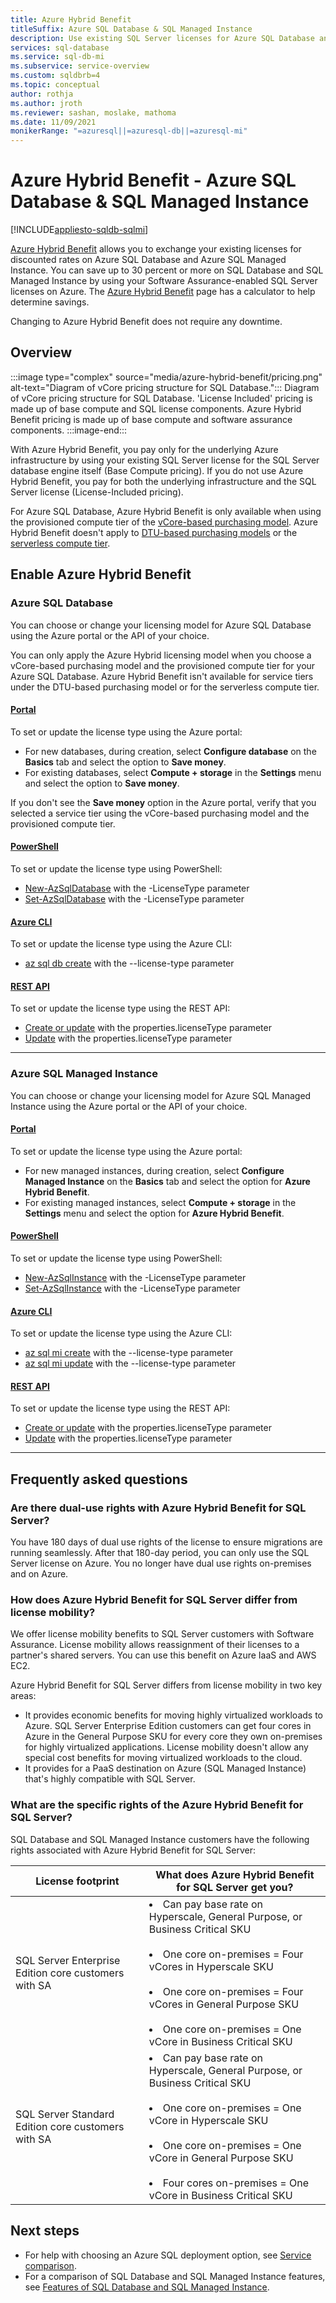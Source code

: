```yaml
---
title: Azure Hybrid Benefit 
titleSuffix: Azure SQL Database & SQL Managed Instance 
description: Use existing SQL Server licenses for Azure SQL Database and SQL Managed Instance discounts.
services: sql-database
ms.service: sql-db-mi
ms.subservice: service-overview
ms.custom: sqldbrb=4
ms.topic: conceptual
author: rothja
ms.author: jroth
ms.reviewer: sashan, moslake, mathoma
ms.date: 11/09/2021
monikerRange: "=azuresql||=azuresql-db||=azuresql-mi"
---
```

# Azure Hybrid Benefit - Azure SQL Database & SQL Managed Instance
[!INCLUDE[appliesto-sqldb-sqlmi](includes/appliesto-sqldb-sqlmi.md)]

[Azure Hybrid Benefit](https://azure.microsoft.com/pricing/hybrid-benefit/) allows you to exchange your existing licenses for discounted rates on Azure SQL Database and Azure SQL Managed Instance. You can save up to 30 percent or more on SQL Database and SQL Managed Instance by using your Software Assurance-enabled SQL Server licenses on Azure. The [Azure Hybrid Benefit](https://azure.microsoft.com/pricing/hybrid-benefit/) page has a calculator to help determine savings.  

Changing to Azure Hybrid Benefit does not require any downtime.

## Overview

:::image type="complex" source="media/azure-hybrid-benefit/pricing.png" alt-text="Diagram of vCore pricing structure for SQL Database.":::
Diagram of vCore pricing structure for SQL Database. 'License Included' pricing is made up of base compute and SQL license components. Azure Hybrid Benefit pricing is made up of base compute and software assurance components.
:::image-end:::

With Azure Hybrid Benefit, you pay only for the underlying Azure infrastructure by using your existing SQL Server license for the SQL Server database engine itself (Base Compute pricing). If you do not use Azure Hybrid Benefit, you pay for both the underlying infrastructure and the SQL Server license (License-Included pricing).

For Azure SQL Database, Azure Hybrid Benefit is only available when using the provisioned compute tier of the [vCore-based purchasing model](database/service-tiers-vcore.md). Azure Hybrid Benefit doesn't apply to [DTU-based purchasing models](database/service-tiers-dtu.md) or the [serverless compute tier](database/serverless-tier-overview.md).

## Enable Azure Hybrid Benefit 

### Azure SQL Database

You can choose or change your licensing model for Azure SQL Database using the Azure portal or the API of your choice.

You can only apply the Azure Hybrid licensing model when you choose a vCore-based purchasing model and the provisioned compute tier for your Azure SQL Database. Azure Hybrid Benefit isn't available for service tiers under the DTU-based purchasing model or for the serverless compute tier.

#### [Portal](#tab/azure-portal)

To set or update the license type using the Azure portal:

- For new databases, during creation, select **Configure database** on the **Basics** tab and select the option to **Save money**.
- For existing databases, select **Compute + storage** in the **Settings** menu and select the option to **Save money**.

If you don't see the **Save money** option in the Azure portal, verify that you selected a service tier using the vCore-based purchasing model and the provisioned compute tier.
#### [PowerShell](#tab/azure-powershell)

To set or update the license type using PowerShell:

- [New-AzSqlDatabase](/powershell/module/az.sql/new-azsqldatabase) with the -LicenseType parameter
- [Set-AzSqlDatabase](/powershell/module/az.sql/set-azsqldatabase) with the -LicenseType parameter

#### [Azure CLI](#tab/azure-cli)

To set or update the license type using the Azure CLI:

- [az sql db create](/cli/azure/sql/db#az-sql-db-create) with the --license-type parameter

#### [REST API](#tab/rest)

To set or update the license type using the REST API:

- [Create or update](/rest/api/sql/databases/createorupdate) with the properties.licenseType parameter
- [Update](/rest/api/sql/databases/update) with the properties.licenseType parameter

---

### Azure SQL Managed Instance

You can choose or change your licensing model for Azure SQL Managed Instance using the Azure portal or the API of your choice.
#### [Portal](#tab/azure-portal)

To set or update the license type using the Azure portal:

- For new managed instances, during creation, select **Configure Managed Instance** on the **Basics** tab and select the option for **Azure Hybrid Benefit**.
- For existing managed instances, select **Compute + storage** in the **Settings** menu and select the option for **Azure Hybrid Benefit**.

#### [PowerShell](#tab/azure-powershell)

To set or update the license type using PowerShell:

- [New-AzSqlInstance](/powershell/module/az.sql/new-azsqlinstance) with the -LicenseType parameter
- [Set-AzSqlInstance](/powershell/module/az.sql/set-azsqlinstance) with the -LicenseType parameter

#### [Azure CLI](#tab/azure-cli)

To set or update the license type using the Azure CLI:

- [az sql mi create](/cli/azure/sql/mi#az-sql-mi-create) with the --license-type parameter
- [az sql mi update](/cli/azure/sql/mi#az-sql-mi-update) with the --license-type parameter

#### [REST API](#tab/rest)

To set or update the license type using the REST API:

- [Create or update](/rest/api/sql/managedinstances/createorupdate) with the properties.licenseType parameter
- [Update](/rest/api/sql/managedinstances/update) with the properties.licenseType parameter

---
## Frequently asked questions

### Are there dual-use rights with Azure Hybrid Benefit for SQL Server?

You have 180 days of dual use rights of the license to ensure migrations are running seamlessly. After that 180-day period, you can only use the SQL Server license on Azure. You no longer have dual use rights on-premises and on Azure.

### How does Azure Hybrid Benefit for SQL Server differ from license mobility?

We offer license mobility benefits to SQL Server customers with Software Assurance. License mobility allows reassignment of their licenses to a partner's shared servers. You can use this benefit on Azure IaaS and AWS EC2.

Azure Hybrid Benefit for SQL Server differs from license mobility in two key areas:

- It provides economic benefits for moving highly virtualized workloads to Azure. SQL Server Enterprise Edition customers can get four cores in Azure in the General Purpose SKU for every core they own on-premises for highly virtualized applications. License mobility doesn't allow any special cost benefits for moving virtualized workloads to the cloud.
- It provides for a PaaS destination on Azure (SQL Managed Instance) that's highly compatible with SQL Server.

### What are the specific rights of the Azure Hybrid Benefit for SQL Server?

SQL Database and SQL Managed Instance customers have the following rights associated with Azure Hybrid Benefit for SQL Server:

|License footprint|What does Azure Hybrid Benefit for SQL Server get you?|
|---|---|
|SQL Server Enterprise Edition core customers with SA|<li>Can pay base rate on Hyperscale, General Purpose, or Business Critical SKU</li><br><li>One core on-premises = Four vCores in Hyperscale SKU</li><br><li>One core on-premises = Four vCores in General Purpose SKU</li><br><li>One core on-premises = One vCore in Business Critical SKU</li>|
|SQL Server Standard Edition core customers with SA|<li>Can pay base rate on Hyperscale, General Purpose, or Business Critical SKU</li><br><li>One core on-premises = One vCore in Hyperscale SKU</li><br><li>One core on-premises = One vCore in General Purpose SKU</li><br><li>Four cores on-premises = One vCore in Business Critical SKU</li>|

## Next steps

- For help with choosing an Azure SQL deployment option, see [Service comparison](azure-sql-iaas-vs-paas-what-is-overview.md).
- For a comparison of SQL Database and SQL Managed Instance features, see [Features of SQL Database and SQL Managed Instance](database/features-comparison.md).